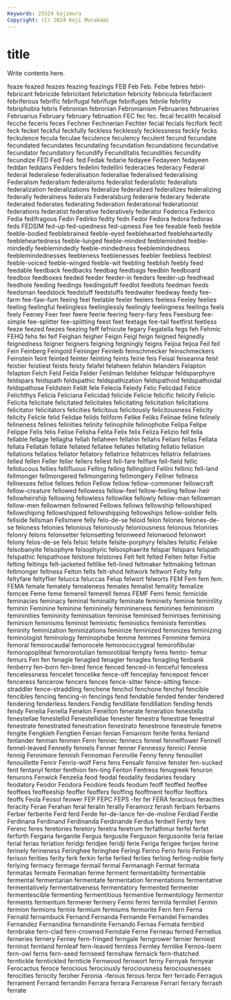 ```yaml
---
Keywords: 25524 kojimura
Copyright: (C) 2024 Koji Murakami
---
```


# title

Write contents here.



feaze feazed feazes
feazing feazings FEB Feb Feb. Febe febres febri- febricant febricide
febricitant febricitation febricity febricula febrifacient febriferous febrific febrifugal febrifuge febrifuges
febrile febrility febriphobia febris Febronian febronian Febronianism Februaries februaries Februarius
February february februation FEC fec fec. fecal fecalith fecaloid fecche
feceris feces Fechner Fechnerian Fechter fecial fecials fecifork fecit feck
fecket feckful feckfully feckless fecklessly fecklessness feckly fecks feckulence fecula
feculae feculence feculency feculent fecund fecundate fecundated fecundates fecundating fecundation
fecundations fecundative fecundator fecundatory fecundify Fecunditatis fecundities fecundity fecundize FED
Fed Fed. fed Fedak fedarie fedayee Fedayeen fedayeen feddan feddans
Fedders fedelini fedellini federacies federacy Federal federal federalese federalisation federalise
federalised federalising Federalism federalism federalisms federalist federalistic federalists federalization federalizations
federalize federalized federalizes federalizing federally federalness federals Federalsburg federarie federary
federate federated federates federating federation federational federationist federations federatist federative
federatively federator Federica Federico Fedia fedifragous Fedin Fedirko fedity fedn
Fedor Fedora fedora fedoras feds FEDSIM fed-up fed-upedness fed-upness Fee
fee feeable feeb feeble feeble-bodied feeblebrained feeble-eyed feeblehearted feebleheartedly feebleheartedness
feeble-lunged feeble-minded feebleminded feeble-mindedly feeblemindedly feeble-mindedness feeblemindedness feeblemindednesses feebleness feeblenesses
feebler feebless feeblest feeble-voiced feeble-winged feeble-wit feebling feeblish feebly feed
feedable feedback feedbacks feedbag feedbags feedbin feedboard feedbox feedboxes feeded
feeder feeder-in feeders feeder-up feedhead feedhole feeding feedings feedingstuff feedlot
feedlots feedman feeds feedsman feedstock feedstuff feedstuffs feedwater feedway feedy
fee-farm fee-faw-fum feeing feel feelable feeler feelers feeless Feeley feelies
feeling feelingful feelingless feelinglessly feelingly feelingness feelings feels feely Feeney
Feer feer feere feerie feering feery-fary fees Feesburg fee-simple fee-splitter
fee-splitting feest feet feetage fee-tail feetfirst feetless feeze feezed feezes
feezing feff fefnicute fegary Fegatella fegs feh Fehmic FEHQ fehs
fei feif Feighan feigher Feigin Feigl feign feigned feignedly feignedness
feigner feigners feigning feigningly feigns Feijoa feijoa Feil feil Fein
Feinberg Feingold Feininger Feinleib feinschmecker feinschmeckers Feinstein feint feinted feinter
feinting feints feirie feis Feisal feiseanna feist feistier feistiest feists
feisty felafel felaheen felahin felanders Felapton felapton Felch Feld Felda
Felder Feldman feldsher feldspar feldsparphyre feldspars feldspath feldspathic feldspathization feldspathoid
feldspathoidal feldspathose Feldstein Feldt fele Felecia Feledy Felic Felicdad Felice
Felichthys Felicia Feliciana Felicidad felicide Felicie felicific felicify Felicio Felicita
felicitate felicitated felicitates felicitating felicitation felicitations felicitator felicitators felicities felicitous
felicitously felicitousness Felicity felicity Felicle felid Felidae felids feliform Felike
Feliks Felinae feline felinely felineness felines felinities felinity felinophile felinophobe
Felipa Felipe Felippe Felis felis Felise Felisha Felita Felix felix
Feliza Felizio fell fella fellable fellage fellagha fellah fellaheen fellahin
fellahs Fellani fellas Fellata fellata Fellatah fellate fellated fellatee fellates
fellating fellatio fellation fellations fellatios fellator fellatory fellatrice fellatrices fellatrix
fellatrixes felled fellen Feller feller fellers fellest fell-fare fellfare fell-field
fellic felliducous fellies fellifluous Felling felling fellingbird Fellini fellinic fell-land
fellmonger fellmongered fellmongering fellmongery Fellner fellness fellnesses felloe felloes fellon
Fellow fellow fellow-commoner fellowcraft fellow-creature fellowed fellowess fellow-feel fellow-feeling fellow-heir
fellowheirship fellowing fellowless fellowlike fellowly fellow-man fellowman fellow-men fellowmen fellowred
Fellows fellows fellowship fellowshiped fellowshiping fellowshipped fellowshipping fellowships fellow-soldier fells
fellside fellsman Fellsmere felly felo-de-se feloid felon felones felones-de-se feloness
felonies felonious feloniously feloniousness felonous felonries felonry felons felonsetter felonsetting
felonweed felonwood felonwort felony felos-de-se fels felsic felsite felsite-porphyry felsites
felsitic Felske felsobanyite felsophyre felsophyric felsosphaerite felspar felspars felspath felspathic
felspathose felstone felstones Felt felt felted Felten felter Feltie felting
feltings felt-jacketed feltlike felt-lined feltmaker feltmaking feltman feltmonger feltness Felton
felts felt-shod feltwork feltwort Felty felty feltyfare feltyflier felucca feluccas
Felup felwort felworts FEM Fem fem fem. FEMA female femalely
femaleness females femalist femality femalize femcee Feme feme femereil femerell
femes FEMF Femi femic femicide feminacies feminacy feminal feminality feminate
femineity feminie feminility feminin Feminine feminine femininely feminineness feminines femininism
femininities femininity feminisation feminise feminised feminises feminising feminism feminisms feminist
feministic feministics feminists feminities feminity feminization feminizations feminize feminized feminizes
feminizing feminologist feminology feminophobe femme femmes Femmine femora femoral femorocaudal
femorocele femorococcygeal femorofibular femoropopliteal femororotulian femorotibial fempty fems femto- femur
femurs Fen fen fenagle fenagled fenagler fenagles fenagling fenbank fenberry
fen-born fen-bred fence fenced fenced-in fenceful fenceless fencelessness fencelet fencelike
fence-off fenceplay fencepost fencer fenceress fencerow fencers fences fence-sitter fence-sitting
fence-straddler fence-straddling fenchene fenchol fenchone fenchyl fencible fencibles fencing fencing-in
fencings fend fendable fended fender fendered fendering fenderless fenders Fendig
fendillate fendillation fending fends fendy Fenelia Fenella Fenelon Fenelton fenerate
feneration fenestella fenestellae fenestellid Fenestellidae fenester fenestra fenestrae fenestral fenestrate
fenestrated fenestration fenestrato fenestrone fenestrule fenetre fengite Fengkieh Fengtien Fenian
fenian Fenianism fenite fenks fenland fenlander fenman fenmen Fenn fennec
fennecs fennel fennelflower Fennell fennel-leaved Fennelly fennels Fenner fenner Fennessy
fennici Fennie fennig Fennimore fennish Fennoman Fennville Fenny fenny fenouillet
fenouillette Fenrir Fenris-wolf Fens fens Fensalir fensive fenster fen-sucked fent
fentanyl fenter fenthion fen-ting Fenton Fentress fenugreek fenuron fenurons Fenwick
Fenzelia feod feodal feodality feodaries feodary feodatory Feodor Feodora Feodore
feods feodum feoff feoffed feoffee feoffees feoffeeship feoffer feoffers feoffing
feoffment feoffor feoffors feoffs Feola Feosol feower FEP FEPC FEPS
-fer fer FERA feracious feracities feracity Ferae Ferahan feral feralin
ferally Feramorz ferash ferbam ferbams Ferber ferberite Ferd ferd Ferde
fer-de-lance fer-de-moline Ferdiad Ferdie Ferdinana Ferdinand Ferdinanda Ferdinande Ferdus ferdwit
Ferdy fere Ferenc feres feretories feretory feretra feretrum ferfathmur ferfel
ferfet ferforth Fergana ferganite Fergus fergusite Ferguson fergusonite feria feriae
ferial ferias feriation feridgi feridjee feridji ferie Feriga ferigee ferijee
ferine ferinely ferineness Feringhee feringhee Feringi Ferino Ferio ferio Ferison
ferison ferities ferity ferk ferkin ferlie ferlied ferlies ferling ferling-noble
ferly ferlying fermacy fermage fermail fermal Fermanagh Fermat fermata fermatas
fermate Fermatian ferme ferment fermentability fermentable fermental fermentarian fermentate fermentation
fermentations fermentative fermentatively fermentativeness fermentatory fermented fermenter fermentescible fermenting fermentitious
fermentive fermentology fermentor ferments fermentum fermerer fermery Fermi fermi fermila
fermillet Fermin fermion fermions fermis fermium fermiums fermorite Fern fern
Ferna Fernald fernambuck Fernand Fernanda Fernande Fernandel Fernandes Fernandez Fernandina
fernandinite Fernando Fernas Fernata fernbird fernbrake fern-clad fern-crowned Ferndale Ferne
Ferneau ferned Fernelius ferneries fernery Ferney fern-fringed ferngale ferngrower fernier
ferniest ferninst fernland fernleaf fern-leaved fernless Fernley fernlike Fernos-Isern fern-owl
ferns fern-seed fernseed fernshaw fernsick fern-thatched ferntickle ferntickled fernticle Fernwood
fernwort ferny Fernyak fernyear Ferocactus feroce ferocious ferociously ferociousness ferociousnesses
ferocities ferocity feroher Feronia -ferous ferous ferox ferr ferrado Ferragus
ferrament Ferrand ferrandin Ferrara ferrara Ferrarese Ferrari ferrary ferrash ferrate

